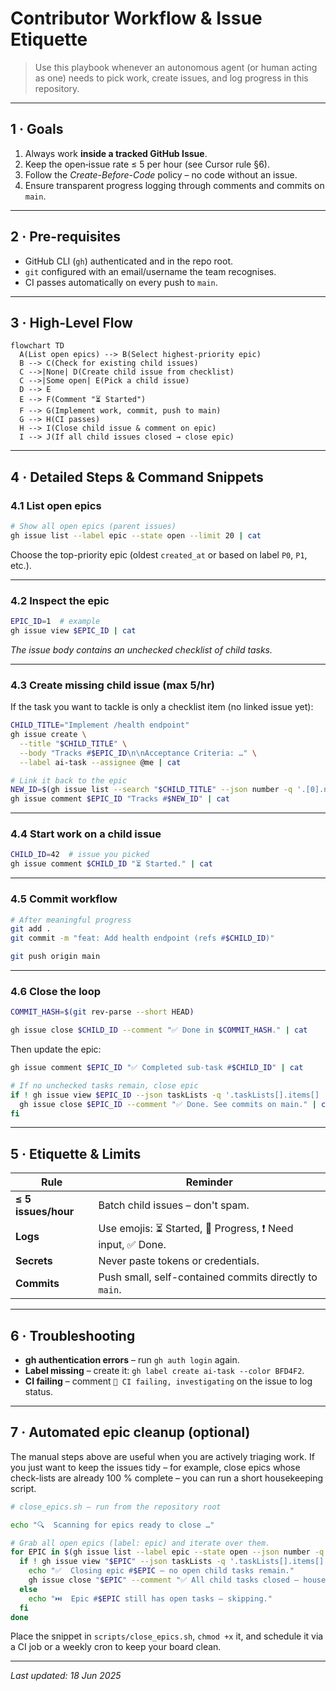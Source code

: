 # Contributor Workflow & Issue Etiquette

> Use this playbook whenever an autonomous agent (or human acting as one) needs to pick work, create issues, and log progress in this repository.

---

## 1 · Goals

1. Always work **inside a tracked GitHub Issue**.
2. Keep the open‐issue rate ≤ 5 per hour (see Cursor rule §6).
3. Follow the *Create-Before-Code* policy – no code without an issue.
4. Ensure transparent progress logging through comments and commits on `main`.

---

## 2 · Pre-requisites

* GitHub CLI (`gh`) authenticated and in the repo root.
* `git` configured with an email/username the team recognises.
* CI passes automatically on every push to `main`.

---

## 3 · High-Level Flow

```mermaid
flowchart TD
  A(List open epics) --> B(Select highest-priority epic)
  B --> C(Check for existing child issues)
  C -->|None| D(Create child issue from checklist)
  C -->|Some open| E(Pick a child issue)
  D --> E
  E --> F(Comment "⏳ Started")
  F --> G(Implement work, commit, push to main)
  G --> H(CI passes)
  H --> I(Close child issue & comment on epic)
  I --> J(If all child issues closed → close epic)
```

---

## 4 · Detailed Steps & Command Snippets

### 4.1  List open epics

```bash
# Show all open epics (parent issues)
gh issue list --label epic --state open --limit 20 | cat
```

Choose the top-priority epic (oldest `created_at` or based on label `P0`, `P1`, etc.).

---

### 4.2  Inspect the epic

```bash
EPIC_ID=1  # example
gh issue view $EPIC_ID | cat
```

*The issue body contains an unchecked checklist of child tasks.*

---

### 4.3  Create missing child issue (max 5/hr)

If the task you want to tackle is only a checklist item (no linked issue yet):

```bash
CHILD_TITLE="Implement /health endpoint"
gh issue create \
  --title "$CHILD_TITLE" \
  --body "Tracks #$EPIC_ID\n\nAcceptance Criteria: …" \
  --label ai-task --assignee @me | cat

# Link it back to the epic
NEW_ID=$(gh issue list --search "$CHILD_TITLE" --json number -q '.[0].number')
gh issue comment $EPIC_ID "Tracks #$NEW_ID" | cat
```

---

### 4.4  Start work on a child issue

```bash
CHILD_ID=42  # issue you picked
gh issue comment $CHILD_ID "⏳ Started." | cat
```

---

### 4.5  Commit workflow

```bash
# After meaningful progress
git add .
git commit -m "feat: Add health endpoint (refs #$CHILD_ID)"

git push origin main
```

---

### 4.6  Close the loop

```bash
COMMIT_HASH=$(git rev-parse --short HEAD)

gh issue close $CHILD_ID --comment "✅ Done in $COMMIT_HASH." | cat
```

Then update the epic:

```bash
gh issue comment $EPIC_ID "✅ Completed sub-task #$CHILD_ID" | cat

# If no unchecked tasks remain, close epic
if ! gh issue view $EPIC_ID --json taskLists -q '.taskLists[].items[] | select(.state=="OPEN")' | grep -q .; then
  gh issue close $EPIC_ID --comment "✅ Done. See commits on main." | cat
fi
```

---

## 5 · Etiquette & Limits

| Rule | Reminder |
| ---- | -------- |
| **≤ 5 issues/hour** | Batch child issues – don't spam. |
| **Logs** | Use emojis: ⏳ Started, 🚧 Progress, ❗ Need input, ✅ Done. |
| **Secrets** | Never paste tokens or credentials. |
| **Commits** | Push small, self-contained commits directly to `main`. |

---

## 6 · Troubleshooting

* **gh authentication errors** – run `gh auth login` again.
* **Label missing** – create it: `gh label create ai-task --color BFD4F2`.
* **CI failing** – comment `🚧 CI failing, investigating` on the issue to log status.

---

## 7 · Automated epic cleanup (optional)

The manual steps above are useful when you are actively triaging work.  If you just want to keep the issues tidy – for example, close epics whose check-lists are already 100 % complete – you can run a short housekeeping script.

```bash
# close_epics.sh – run from the repository root

echo "🔍  Scanning for epics ready to close …"

# Grab all open epics (label: epic) and iterate over them.
for EPIC in $(gh issue list --label epic --state open --json number -q '.[].number'); do
  if ! gh issue view "$EPIC" --json taskLists -q '.taskLists[].items[] | select(.state=="OPEN")' | grep -q .; then
    echo "✅  Closing epic #$EPIC – no open child tasks remain."
    gh issue close "$EPIC" --comment "✅ All child tasks closed – housekeeping auto-close." | cat
  else
    echo "⏭️  Epic #$EPIC still has open tasks – skipping."
  fi
done
```

Place the snippet in `scripts/close_epics.sh`, `chmod +x` it, and schedule it via a CI job or a weekly cron to keep your board clean.

---

*Last updated: 18 Jun 2025*
